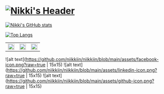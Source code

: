 # [![Nikki's Header](https://raw.githubusercontent.com/niikkiin/niikkiin/main/assets/header-banner.png)](https://www.nikkiabarca.me)

[![Nikki's GitHub stats](https://github-readme-stats.vercel.app/api?username=niikkiin&count_private=true&show_icons=true&title_color=E8BACE&bg_color=040F16&text_color=FBFBFF&icon_color=E8BACE&include_all_commits=true&custom_title=Nikki%27s%20Github%20Stats)](https://github.com/niikkiin/)

[![Top Langs](https://github-readme-stats.vercel.app/api/top-langs/?username=niikkiin&layout=compact)](https://github.com/niikkiin/)

<table>
  <tr>
    <td valign="top"><img style="width: 20px; height: 20px;" src="https://github.com/niikkiin/niikkiin/blob/main/assets/facebook-icon.png?raw=true"/></td>
    <td valign="top"><img style="width: 20px; height: 20px;" src="https://github.com/niikkiin/niikkiin/blob/main/assets/linkedin-icon.png?raw=true"/></td>
    <td valign="top"><img style="width: 20px; height: 20px;" src="https://github.com/niikkiin/niikkiin/blob/main/assets/github-icon.png?raw=true"/></td>
  </tr>
</table>

![alt text](https://github.com/niikkiin/niikkiin/blob/main/assets/facebook-icon.png?raw=true | 15x15)
![alt text](https://github.com/niikkiin/niikkiin/blob/main/assets/linkedin-icon.png?raw=true | 15x15)
![alt text](https://github.com/niikkiin/niikkiin/blob/main/assets/github-icon.png?raw=true | 15x15)
